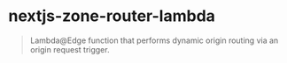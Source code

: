 # nextjs-zone-router-lambda

> Lambda@Edge function that performs dynamic origin routing via an origin request trigger.
